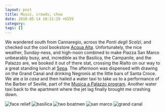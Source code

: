 ```yaml
---
layout: post
title: Music, crowds, chow
date: 2018-05-14 10:11:29 +0159
category: 
tags: []
---
```


We wandered south from Cannaregio, across the _Ponti degli Scalzi_, and checked out the cool bookstore [Acqua Alta][1]. Unfortunately, the nice weather, Sunday-ness, and high-noon combined to make Piazza San Marco unbearably busy, and, incredible as the Basilica, the Campanile, and the Palazzo are, we booked it out of there stat, crossing the Rialto on our way to a great standing lunch at [Sepa][2]. The afternoon was dispensed with drawing on the Grand Canal and drinking Negronis at the little bars of Santa Croce. We ate _a la casa_ and then hailed a water taxi to take us to a performance of the Barber of Seville, part of the [Musica a Palazzo program][3]. Another water taxi back to the apartment where the jet lag finally brought me crashing down. 

![face relief](https://c1.staticflickr.com/1/953/27228494317_18cbd5fd9e_z.jpg)
![basilica](https://c1.staticflickr.com/1/823/27228492777_d9a39b3a00_z.jpg)
![two boatmen](https://c1.staticflickr.com/1/827/40291520380_fab46aa68b_z.jpg)
![san marco](https://c1.staticflickr.com/1/831/41197981215_d1518aa1f9_z.jpg)
![grand canal](https://c1.staticflickr.com/1/954/41197980285_05994aa765_z.jpg)

[1]: https://www.theguardian.com/books/booksblog/2015/jun/19/the-10-best-independent-bookshops-in-the-world-readers-recommend
[2]: https://www.naturallyepicurean.org/single-post/2017/10/01/Sepa-brand-new-and-lovely-cicchetteria-in-Calle-della-Bissa
[3]: https://www.musicapalazzo.com/en/the-barber-of-seville


